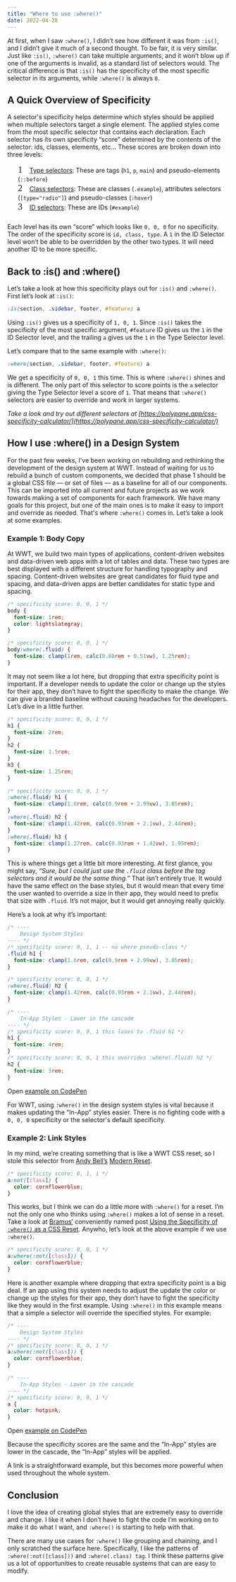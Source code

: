 ```yaml
---
title: "Where to use :where()"
date: 2022-04-28
---
```


At first, when I saw `:where()`, I didn’t see how different it was from `:is()`, and I didn’t give it much of a second thought. To be fair, it is very similar. Just like `:is()`, `:where()` can take multiple arguments, and it won’t blow up if one of the arguments is invalid, as a standard list of selectors would. The critical difference is that `:is()` has the specificity of the most specific selector in its arguments, while `:where()` is always `0`.

## A Quick Overview of Specificity

A selector's specificity helps determine which styles should be applied when multiple selectors target a single element. The applied styles come from the most specific selector that contains each declaration. Each selector has its own specificity “score” determined by the contents of the selector: ids, classes, elements, etc... These scores are broken down into three levels:

1. [Type selectors](https://developer.mozilla.org/en-US/docs/Web/CSS/Type_selectors): These are tags (`h1`, `p`, `main`) and pseudo-elements (`::before`)
2. [Class selectors](https://developer.mozilla.org/en-US/docs/Web/CSS/Class_selectors): These are classes (`.example`), attributes selectors (`[type="radio"]`) and pseudo-classes (`:hover`)
3. [ID selectors](https://developer.mozilla.org/en-US/docs/Web/CSS/ID_selectors): These are IDs (`#example`)

<style>
ol{
  counter-reset: list_counter;
  list-style: none;
  margin-bottom: 1.5rem;
}
ol li {
  align-items: baseline;
  counter-increment: list_counter;
}
ol li::before {
  content: counter(list_counter);
  color: var(--accent);
  font-family: 'Cartograph', mono;
  font-size: 1.5em;
  font-variant-numeric: tabular-nums;
  margin-right: 1rem;
}
</style>

Each level has its own “score” which looks like `0, 0, 0` for no specificity. The order of the specificity score is `id, class, type`. A `1` in the ID Selector level won’t be able to be overridden by the other two types. It will need another ID to be more specific.

## Back to :is() and :where()

Let’s take a look at how this specificity plays out for `:is()` and `:where()`. First let’s look at `:is()`:
```css
:is(section, .sidebar, footer, #feature) a
```
Using `:is()` gives us a specificity of `1, 0, 1`.  Since `:is()` takes the specificity of the most specific argument, `#feature` ID gives us the `1` in the ID Selector level, and the trailing `a` gives us the `1` in the Type Selector level.

Let’s compare that to the same example with `:where()`:

```css
:where(section, .sidebar, footer, #feature) a
```
We get a specificity of `0, 0, 1` this time. This is where `:where()` shines and is different. The only part of this selector to score points is the `a` selector giving the Type Selector level a score of `1`. That means that `:where()` selectors are easier to override and work in larger systems.

*Take a look and try out different selectors at [https://polypane.app/css-specificity-calculator/](https://polypane.app/css-specificity-calculator/)*

## How I use :where() in a Design System

For the past few weeks, I've been working on rebuilding and rethinking the development of the design system at WWT. Instead of waiting for us to rebuild a bunch of custom components, we decided that phase 1 should be a global CSS file — or set of files — as a baseline for all of our components. This can be imported into all current and future projects as we work towards making a set of components for each framework. We have many goals for this project, but one of the main ones is to make it easy to import and override as needed. That's where `:where()` comes in. Let’s take a look at some examples.

### Example 1: Body Copy

At WWT, we build two main types of applications, content-driven websites and data-driven web apps with a lot of tables and data. These two types are best displayed with a different structure for handling typography and spacing. Content-driven websites are great candidates for fluid type and spacing, and data-driven apps are better candidates for static type and spacing.

```css
/* specificity score: 0, 0, 1 */
body {
  font-size: 1rem;
  color: lightslategray;
}

/* specificity score: 0, 0, 1 */
body:where(.fluid) {
  font-size: clamp(1rem, calc(0.88rem + 0.51vw), 1.25rem);
}
```

It may not seem like a lot here, but dropping that extra specificity point is important. If a developer needs to update the color or change up the styles for their app, they don’t have to fight the specificity to make the change. We can give a branded baseline without causing headaches for the developers. Let’s dive in a little further.

```css
/* specificity score: 0, 0, 1 */
h1 {
  font-size: 2rem;
}
h2 {
  font-size: 1.5rem;
}
h3 {
  font-size: 1.25rem;
}

/* specificity score: 0, 0, 1 */
:where(.fluid) h1 {
  font-size: clamp(1.6rem, calc(0.9rem + 2.99vw), 3.05rem);
}
:where(.fluid) h2 {
  font-size: clamp(1.42rem, calc(0.93rem + 2.1vw), 2.44rem);
}
:where(.fluid) h3 {
  font-size: clamp(1.27rem, calc(0.93rem + 1.42vw), 1.95rem);
}
```

This is where things get a little bit more interesting. At first glance, you might say, _“Sure, but I could just use the `.fluid` class before the tag selectors and it would be the same thing.”_ That isn’t entirely true. It would have the same effect on the base styles, but it would mean that every time the user wanted to override a size in their app, they would need to prefix that size with `.fluid`. It’s not major, but it would get annoying really quickly.

Here’s a look at why it’s important:

```css
/* ----
	Design System Styles
---- */
/* specificity score: 0, 1, 1 -- no where pseudo-class */
.fluid h1 {
  font-size: clamp(1.6rem, calc(0.9rem + 2.99vw), 3.05rem);
}

/* specificity score: 0, 0, 1 */
:where(.fluid) h2 {
  font-size: clamp(1.42rem, calc(0.93rem + 2.1vw), 2.44rem);
}

/* ----
	In-App Styles - Lower in the cascade
---- */
/* specificity score: 0, 0, 1 this loses to .fluid h1 */
h1 {
  font-size: 4rem;
}
/* specificity score: 0, 0, 1 this overrides :where(.fluid) h2 */
h2 {
  font-size: 3rem;
}
```

Open [example on CodePen](https://codepen.io/davidleininger/pen/xxpmOpd)

For WWT, using `:where()` in the design system styles is vital because it makes updating the “In-App” styles easier. There is no fighting code with a `0, 0, 0` specificity or the selector's default specificity.

### Example 2: Link Styles

In my mind, we’re creating something that is like a WWT CSS reset, so I stole this selector from [Andy Bell’s](https://twitter.com/hankchizljaw) [Modern Reset](https://github.com/hankchizljaw/modern-css-reset).

```css
/* specificity score: 0, 1, 1 */
a:not([class]) {
  color: cornflowerblue;
}
```

This works, but I think we can do a little more with `:where()` for a reset. I’m not the only one who thinks using `:where()` makes a lot of sense in a reset. Take a look at [Bramus’](https://twitter.com/bramus) conveniently named post [Using the Specificity of `:where()` as a CSS Reset](https://www.bram.us/2021/07/20/using-the-specificity-of-where-as-a-css-reset/). Anywho, let’s look at the above example if we use `:where()`.

```css
/* specificity score: 0, 0, 1 */
a:where(:not([class])) {
  color: cornflowerblue;
}
```

Here is another example where dropping that extra specificity point is a big deal. If an app using this system needs to adjust the update the color or change up the styles for their app, they don’t have to fight the specificity like they would in the first example. Using `:where()` in this example means that a simple `a` selector will override the specified styles. For example:

```css
/* ----
	Design System Styles
---- */
/* specificity score: 0, 0, 1 */
a:where(:not([class])) {
  color: cornflowerblue;
}

/* ----
	In-App Styles - Lower in the cascade
---- */
/* specificity score: 0, 0, 1 */
a {
  color: hotpink;
}
```

Open [example on CodePen](https://codepen.io/davidleininger/pen/ZErzKeg)

Because the specificity scores are the same and the “In-App” styles are lower in the cascade, the “In-App” styles will be applied.

A link is a straightforward example, but this becomes more powerful when used throughout the whole system.

## Conclusion

I love the idea of creating global styles that are extremely easy to override and change. I like it when I don’t have to fight the code I’m working on to make it do what I want, and `:where()` is starting to help with that.

There are many use cases for `:where()` like grouping and chaining, and I only scratched the surface here. Specifically, I like the patterns of `:where(:not([class]))` and `:where(.class) tag`. I think these patterns give us a lot of opportunities to create reusable systems that can are easy to modify.
